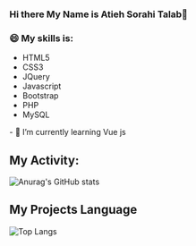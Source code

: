 ### Hi there My Name is Atieh Sorahi Talab👋
<!--
const info={
status: 202,
  data:{
    firstName: "Atieh",
    lastName: "Sorahi Talab",
    birthday: "1982",
    skills: "HTML5, CSS3, JQuery, Javascript, Bootstrap, PHP, MySQL"
  }
};

-->
### 😄 My skills is:
<ul> 
  <li>HTML5</li>
   <li>CSS3</li>
   <li>JQuery</li>
   <li>Javascript</li>
   <li>Bootstrap</li>
   <li>PHP</li>
   <li>MySQL</li>
</ul> 
- 🌱 I’m currently learning Vue js

## My Activity:
![Anurag's GitHub stats](https://github-readme-stats.vercel.app/api?username=sorahiatieh&show_icons=true&theme=dracula)


## My Projects Language
![Top Langs](https://github-readme-stats.vercel.app/api/top-langs/?username=sorahiatieh&hide_progress=true)


<!--
**sorahiatieh/sorahiatieh** is a ✨ _special_ ✨ repository because its `README.md` (this file) appears on your GitHub profile.

Here are some ideas to get you started:

- 🔭 I’m currently working on ...
- 🌱 I’m currently learning ...
- 👯 I’m looking to collaborate on ...
- 🤔 I’m looking for help with ...
- 💬 Ask me about ...
- 📫 How to reach me: ...
- 😄 Pronouns: ...
- ⚡ Fun fact: ...
-->
